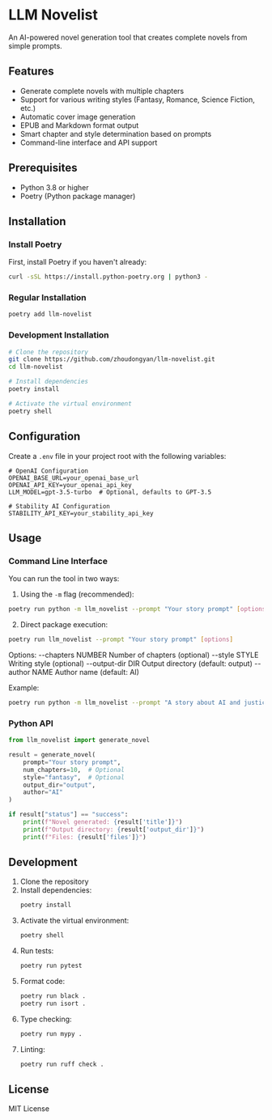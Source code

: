 # LLM Novelist

An AI-powered novel generation tool that creates complete novels from simple prompts.

## Features

- Generate complete novels with multiple chapters
- Support for various writing styles (Fantasy, Romance, Science Fiction, etc.)
- Automatic cover image generation
- EPUB and Markdown format output
- Smart chapter and style determination based on prompts
- Command-line interface and API support

## Prerequisites

- Python 3.8 or higher
- Poetry (Python package manager)

## Installation

### Install Poetry

First, install Poetry if you haven't already:

```bash
curl -sSL https://install.python-poetry.org | python3 -
```

### Regular Installation

```bash
poetry add llm-novelist
```

### Development Installation

```bash
# Clone the repository
git clone https://github.com/zhoudongyan/llm-novelist.git
cd llm-novelist

# Install dependencies
poetry install

# Activate the virtual environment
poetry shell
```

## Configuration

Create a `.env` file in your project root with the following variables:

```env
# OpenAI Configuration
OPENAI_BASE_URL=your_openai_base_url
OPENAI_API_KEY=your_openai_api_key
LLM_MODEL=gpt-3.5-turbo  # Optional, defaults to GPT-3.5

# Stability AI Configuration
STABILITY_API_KEY=your_stability_api_key
```

## Usage

### Command Line Interface

You can run the tool in two ways:

1. Using the `-m` flag (recommended):
```bash
poetry run python -m llm_novelist --prompt "Your story prompt" [options]
```

2. Direct package execution:
```bash
poetry run llm_novelist --prompt "Your story prompt" [options]
```

Options:
  --chapters NUMBER    Number of chapters (optional)
  --style STYLE       Writing style (optional)
  --output-dir DIR    Output directory (default: output)
  --author NAME       Author name (default: AI)

Example:
```bash
poetry run python -m llm_novelist --prompt "A story about AI and justice" --style "scifi" --chapters 10
```

### Python API

```python
from llm_novelist import generate_novel

result = generate_novel(
    prompt="Your story prompt",
    num_chapters=10,  # Optional
    style="fantasy",  # Optional
    output_dir="output",
    author="AI"
)

if result["status"] == "success":
    print(f"Novel generated: {result['title']}")
    print(f"Output directory: {result['output_dir']}")
    print(f"Files: {result['files']}")
```

## Development

1. Clone the repository
2. Install dependencies:
   ```bash
   poetry install
   ```
3. Activate the virtual environment:
   ```bash
   poetry shell
   ```
4. Run tests:
   ```bash
   poetry run pytest
   ```
5. Format code:
   ```bash
   poetry run black .
   poetry run isort .
   ```
6. Type checking:
   ```bash
   poetry run mypy .
   ```
7. Linting:
   ```bash
   poetry run ruff check .
   ```

## License

MIT License 